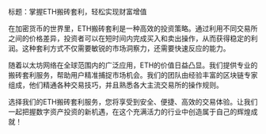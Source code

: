 标题：掌握ETH搬砖套利，轻松实现财富增值

在加密货币的世界里，ETH搬砖套利是一种高效的投资策略。通过利用不同交易所之间的价格差异，投资者可以在短时间内完成买入和卖出操作，从而获得稳定的利润。这种套利方式不仅需要敏锐的市场洞察力，还需要快速反应的能力。

随着以太坊网络在全球范围内的广泛应用，ETH的价值日益凸显。我们提供专业的搬砖套利服务，帮助用户精准捕捉市场机会。我们的团队由经验丰富的区块链专家组成，他们精通各种交易技巧，并且熟悉各大主流交易所的操作规则。

选择我们的ETH搬砖套利服务，您将享受到安全、便捷、高效的交易体验。让我们一起把握数字资产投资的新机遇，在这个充满活力的行业中创造属于自己的辉煌成就！